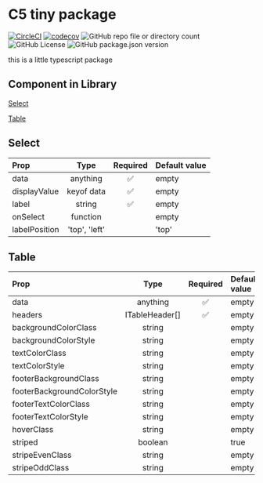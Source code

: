 # C5 tiny package
[![CircleCI](https://dl.circleci.com/status-badge/img/gh/C5m7b4/c5-tiny-package/tree/master.svg?style=svg)](https://dl.circleci.com/status-badge/redirect/gh/C5m7b4/c5-tiny-package/tree/master)
[![codecov](https://codecov.io/gh/C5m7b4/c5-tiny-package/graph/badge.svg?token=2VW2NXHJ8V)](https://codecov.io/gh/C5m7b4/c5-tiny-package)
![GitHub repo file or directory count](https://img.shields.io/github/directory-file-count/C5m7b4/c5-tiny-package)
![GitHub License](https://img.shields.io/github/license/C5m7b4/c5-tiny-package)
![GitHub package.json version](https://img.shields.io/github/package-json/v/C5m7b4/c5-tiny-package)


this is a little typescript package

## Component in Library

[Select](#select)

[Table](#table)




## Select
| Prop   | Type | Required | Default value |
| :------- | :------: | :-----: | :----- |
| data | anything | ✅ | empty |
| displayValue | keyof data | ✅ | empty |
| label | string | ✅ | empty |
| onSelect | function | | empty |
| labelPosition | 'top', 'left' | | 'top' |


## Table
| Prop   | Type | Required | Default value |
| :------- | :------: | :-----: | :----- |
| data | anything | ✅ | empty |
| headers | ITableHeader[] | ✅ | empty |
| backgroundColorClass | string |  | empty |
| backgroundColorStyle | string | | empty |
| textColorClass | string | | empty |
| textColorStyle | string | | empty |
| footerBackgroundClass | string | | empty |
| footerBackgroundColorStyle | string | | empty |
| footerTextColorClass | string | | empty |
| footerTextColorStyle | string | | empty |
| hoverClass | string | | empty |
| striped | boolean | | true |
| stripeEvenClass | string | | empty |
| stripeOddClass | string | | empty |

